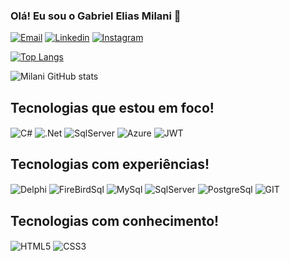 ### Olá! Eu sou o Gabriel Elias Milani 🤙

[![Email](https://img.shields.io/badge/Gmail-D14836?style=for-the-badge&logo=gmail&logoColor=white)]()
[![Linkedin](https://img.shields.io/badge/LinkedIn-0077B5?style=for-the-badge&logo=linkedin&logoColor=white)](https://www.linkedin.com/in/gabriel-elias-milani-6ab750117/)
[![Instagram](	https://img.shields.io/badge/Instagram-E4405F?style=for-the-badge&logo=instagram&logoColor=white)](https://www.instagram.com/gabrieleliasmilani/)

[![Top Langs](https://github-readme-stats.vercel.app/api/top-langs/?username=GabrielMilani&layout=donut-vertical&theme=dracula)](https://github.com/GabrielMilani/github-readme-stats)

![Milani GitHub stats](https://github-readme-stats.vercel.app/api?username=GabrielMilani&show_icons=true&theme=dracula)

## Tecnologias que estou em foco!

<div>
    <img align="center" alt="C#" src="https://img.shields.io/badge/C%23-239120?style=for-the-badge&logo=c-sharp&logoColor=white">
    <img align="center" alt=".Net" src="https://img.shields.io/badge/.NET-5C2D91?style=for-the-badge&logo=.net&logoColor=white">
    <img align="center" alt="SqlServer" src="https://img.shields.io/badge/Microsoft_SQL_Server-CC2927?style=for-the-badge&logo=microsoft-sql-server&logoColor=white">
    <img align="center" alt="Azure" src="https://img.shields.io/badge/Microsoft_Azure-0089D6?style=for-the-badge&logo=microsoft-azure&logoColor=white">
    <img align="center" alt="JWT" src="https://img.shields.io/badge/json%20web%20tokens-323330?style=for-the-badge&logo=json-web-tokens&logoColor=pink">

</div>

## Tecnologias com experiências!
<div>
    <img align="center" alt="Delphi" src="https://img.shields.io/badge/Delphi-CC2927%3F?style=for-the-badge&logo=delphi&logoColor=white&labelColor=red&color=red">
    <img align="center" alt="FireBirdSql" src="https://img.shields.io/badge/FIRE%20BIRD%20SQL-CC2927?style=for-the-badge">
    <img align="center" alt="MySql" src="	https://img.shields.io/badge/MySQL-00000F?style=for-the-badge&logo=mysql&logoColor=white">
    <img align="center" alt="SqlServer" src="https://img.shields.io/badge/Microsoft_SQL_Server-CC2927?style=for-the-badge&logo=microsoft-sql-server&logoColor=white">
    <img align="center" alt="PostgreSql" src="https://img.shields.io/badge/PostgreSQL-316192?style=for-the-badge&logo=postgresql&logoColor=white">
    <img align="center" alt="GIT" src="https://img.shields.io/badge/GIT-CC2927%3F?style=for-the-badge&logo=GIT&logoColor=white&labelColor=ff4700&color=ff4700">
</div>

## Tecnologias com conhecimento!
<div>
    <img align="center" alt="HTML5" src="https://img.shields.io/badge/HTML5-E34F26?style=for-the-badge&logo=html5&logoColor=white">
    <img align="center" alt="CSS3" src="https://img.shields.io/badge/CSS3-1572B6?style=for-the-badge&logo=css3&logoColor=white">
</div>
